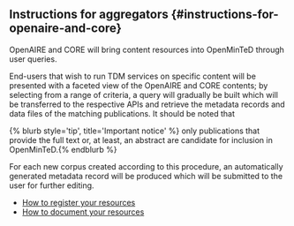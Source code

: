 ## ​Instructions for aggregators {#instructions-for-openaire-and-core}

OpenAIRE and CORE will bring content resources into OpenMinTeD through user queries.

End-users that wish to run TDM services on specific content will be presented with a faceted view of the OpenAIRE and CORE contents; by selecting from a range of criteria, a query will gradually be built which will be transferred to the respective APIs and retrieve the metadata records and data files of the matching publications. It should be noted that

{% blurb style='tip', title='Important notice' %}
only publications that provide the full text or, at least, an abstract are candidate for inclusion in OpenMinTeD.{% endblurb %}

For each new corpus created according to this procedure, an automatically generated metadata record will be produced which will be submitted to the user for further editing.


* [How to register your resources](/guidelines_for_providers_of_publications/how-to-share-your-resources.md)
* [How to document your resources](/guidelines_for_providers_of_publications/how-to-document-your-resources.md)

